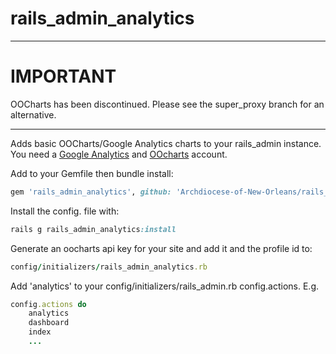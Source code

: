 rails_admin_analytics
=========

---
IMPORTANT
=========

OOCharts has been discontinued.  Please see the super_proxy branch for an alternative.

---

Adds basic OOCharts/Google Analytics charts to your rails_admin instance.  You need a [Google Analytics]  and [OOcharts] account.

Add to your Gemfile then bundle install:
```ruby
gem 'rails_admin_analytics', github: 'Archdiocese-of-New-Orleans/rails_admin_analytics'
```

Install the config. file with:
```ruby
rails g rails_admin_analytics:install
```

Generate an oocharts api key for your site and add it and the profile id to:
```ruby
config/initializers/rails_admin_analytics.rb
```

Add 'analytics' to your config/initializers/rails_admin.rb config.actions.  E.g.
```ruby
config.actions do
    analytics 
    dashboard
    index
    ...
```

[OOcharts]:http://oocharts.com/
[Google Analytics]:http://www.google.com/analytics/